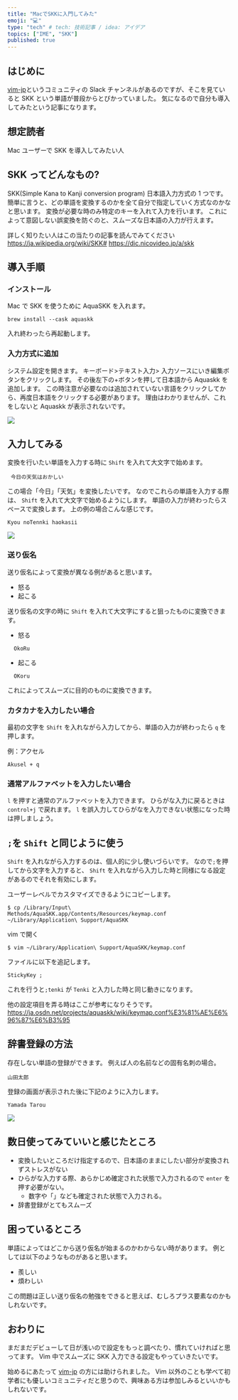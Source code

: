 ```yaml
---
title: "MacでSKKに入門してみた"
emoji: "💻"
type: "tech" # tech: 技術記事 / idea: アイデア
topics: ["IME", "SKK"]
published: true
---
```


## はじめに

[vim-jp](https://vim-jp.org/)というコミュニティの Slack チャンネルがあるのですが、そこを見ていると SKK という単語が普段からとびかっていました。
気になるので自分も導入してみたという記事になります。

## 想定読者

Mac ユーザーで SKK を導入してみたい人

## SKK ってどんなもの?

SKK(Simple Kana to Kanji conversion program)
日本語入力方式の 1 つです。
簡単に言うと、どの単語を変換するのかを全て自分で指定していく方式なのかなと思います。
変換が必要な時のみ特定のキーを入れて入力を行います。
これによって意図しない誤変換を防ぐのと、スムーズな日本語の入力が行えます。

詳しく知りたい人はこの当たりの記事を読んでみてください
https://ja.wikipedia.org/wiki/SKK#
https://dic.nicovideo.jp/a/skk

## 導入手順

### インストール

Mac で SKK を使うために AquaSKK を入れます。

```
brew install --cask aquaskk
```

入れ終わったら再起動します。

### 入力方式に追加

システム設定を開きます。
キーボード>テキスト入力> 入力ソースにいき編集ボタンをクリックします。
その後左下の+ボタンを押して日本語から Aquaskk を追加します。
この時注意が必要なのは追加されていない言語をクリックしてから、再度日本語をクリックする必要があります。
理由はわかりませんが、これをしないと Aquaskk が表示されないです。

![](/images/AnyConv.com__add.gif)

## 入力してみる

変換を行いたい単語を入力する時に `Shift` を入れて大文字で始めます。

```:例
 今日の天気はおかしい
```

この場合「今日」「天気」を変換したいです。
なのでこれらの単語を入力する際は、 `Shift` を入れて大文字で始めるようにします。
単語の入力が終わったらスペースで変換します。
上の例の場合こんな感じです。

```
Kyou noTennki haokasii
```

![](/images/AnyConv.com__tenki.gif)

### 送り仮名

送り仮名によって変換が異なる例があると思います。

- 怒る
- 起こる

送り仮名の文字の時に `Shift` を入れて大文字にすると狙ったものに変換できます。

- 怒る

```
  OkoRu
```

- 起こる

```
  OKoru
```

これによってスムーズに目的のものに変換できます。

### カタカナを入力したい場合

最初の文字を `Shift` を入れながら入力してから、単語の入力が終わったら `q` を押します。

例：アクセル

```
Akusel + q
```

### 通常アルファベットを入力したい場合

`l` を押すと通常のアルファベットを入力できます。
ひらがな入力に戻るときは `control+j` で戻れます。
`l` を誤入力してひらがなを入力できない状態になった時は押しましょう。

## `;`を `Shift` と同じように使う

`Shift` を入れながら入力するのは、個人的に少し使いづらいです。
なので`;`を押してから文字を入力すると、 `Shift` を入れながら入力した時と同様になる設定があるのでそれを有効にします。

ユーザーレベルでカスタマイズできるようにコピーします。

```sh:
$ cp /Library/Input\ Methods/AquaSKK.app/Contents/Resources/keymap.conf ~/Library/Application\ Support/AquaSKK
```

vim で開く

```sh:
$ vim ~/Library/Application\ Support/AquaSKK/keymap.conf
```

ファイルに以下を追記します。

```conf:
StickyKey ;
```

これを行うと`;tenki` が `Tenki` と入力した時と同じ動きになります。

他の設定項目を弄る時はここが参考になりそうです。
https://ja.osdn.net/projects/aquaskk/wiki/keymap.conf%E3%81%AE%E6%96%87%E6%B3%95

## 辞書登録の方法

存在しない単語の登録ができます。
例えば人の名前などの固有名刺の場合。

```
山田太郎
```

登録の画面が表示された後に下記のように入力します。

```
Yamada Tarou
```

![](/images/AnyConv.com__yamada.gif)

## 数日使ってみていいと感じたところ

- 変換したいところだけ指定するので、日本語のままにしたい部分が変換されずストレスがない
- ひらがな入力する際、あらかじめ確定された状態で入力されるので `enter` を押す必要がない。
  - 数字や「」なども確定された状態で入力される。
- 辞書登録がとてもスムーズ

## 困っているところ

単語によってはどこから送り仮名が始まるのかわからない時があります。
例としては以下のようなものがあると思います。

- 羨しい
- 煩わしい

この問題は正しい送り仮名の勉強をできると思えば、むしろプラス要素なのかもしれないです。

## おわりに

まだまだデビューして日が浅いので設定をもっと調べたり、慣れていければと思ってます。
Vim 中でスムーズに SKK 入力できる設定もやっていきたいです。

始めるにあたって [vim-jp](https://vim-jp.org/) の方には助けられました。
Vim 以外のことも学べて初学者にも優しいコミュニティだと思うので、興味ある方は参加しみるといいかもしれないです。
